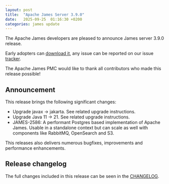 ```yaml
---
layout: post
title:  "Apache James Server 3.9.0"
date:   2025-09-25  01:16:30 +0200
categories: james update
---
```


The Apache James developers are pleased to announce James server 3.9.0 release.

Early adopters can [download it][download], any issue can be reported on our issue [tracker][tracker].

The Apache James PMC would like to thank all contributors who made this release possible!

## Announcement

This release brings the following significant changes:

- Upgrade javax -> jakarta. See related upgrade instructions.
- Upgrade Java 11 -> 21. See related upgrade instructions.
- JAMES-2586: A performant Postgres based implementation of Apache James. Usable in a standalone context but can scale as well with components like RabbitMQ, OpenSearch and S3.

This releases also delivers numerous bugfixes, improvements and performance enhancements.

## Release changelog

The full changes included in this release can be seen in the [CHANGELOG][CHANGELOG].

[CHANGELOG]: https://github.com/apache/james-project/blob/master/CHANGELOG.md#350---2025-xx-xx
[tracker]: https://issues.apache.org/jira/browse/JAMES
[download]: http://james.apache.org/download.cgi#Apache_James_Server
